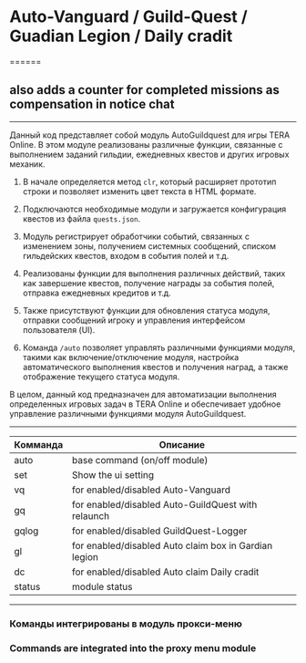 # Auto-Vanguard / Guild-Quest / Guadian Legion / Daily cradit
======

## also adds a counter for completed missions as compensation in notice chat

------
Данный код представляет собой модуль AutoGuildquest для игры TERA Online. В этом модуле реализованы различные функции, связанные с выполнением заданий гильдии, ежедневных квестов и других игровых механик.

1. В начале определяется метод `clr`, который расширяет прототип строки и позволяет изменить цвет текста в HTML формате.

2. Подключаются необходимые модули и загружается конфигурация квестов из файла `quests.json`.

3. Модуль регистрирует обработчики событий, связанных с изменением зоны, получением системных сообщений, списком гильдейских квестов, входом в события полей и т.д.

4. Реализованы функции для выполнения различных действий, таких как завершение квестов, получение награды за события полей, отправка ежедневных кредитов и т.д.

5. Также присутствуют функции для обновления статуса модуля, отправки сообщений игроку и управления интерфейсом пользователя (UI).

6. Команда `/auto` позволяет управлять различными функциями модуля, такими как включение/отключение модуля, настройка автоматического выполнения квестов и получения наград, а также отображение текущего статуса модуля.

В целом, данный код предназначен для автоматизации выполнения определенных игровых задач в TERA Online и обеспечивает удобное управление различными функциями модуля AutoGuildquest.

------
Комманда | Описание
| ------------- | ------------- |
|auto | base command (on/off module)
|set | Show the ui setting
|vq | for enabled/disabled Auto-Vanguard
|gq | for enabled/disabled Auto-GuildQuest with relaunch
|gqlog | for enabled/disabled GuildQuest-Logger
|gl | for enabled/disabled Auto claim box in Gardian legion
|dc | for enabled/disabled Auto claim Daily cradit 
|status | module status

------

### Команды интегрированы в модуль прокси-меню

### Commands are integrated into the proxy menu module

